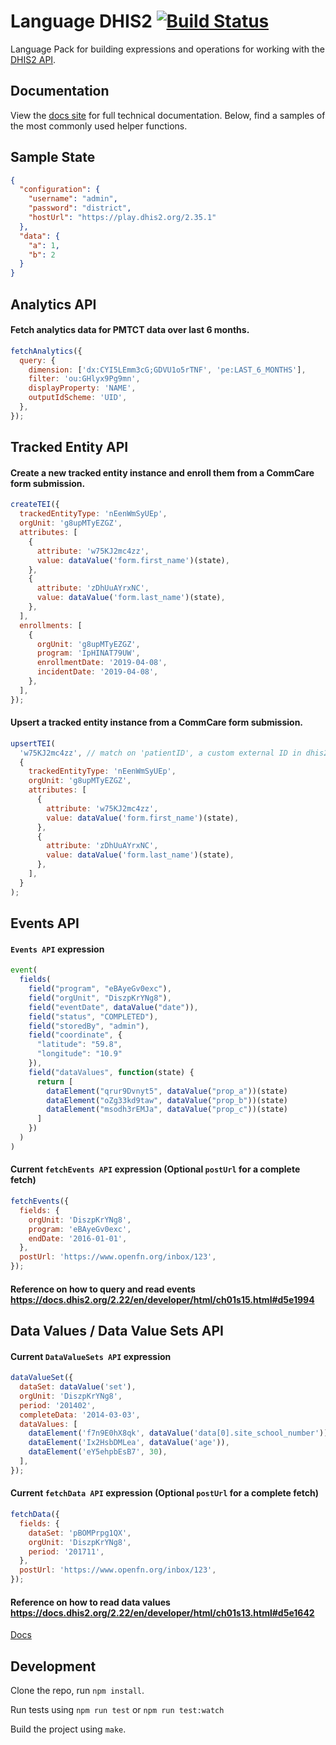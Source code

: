 # Language DHIS2 [![Build Status](https://travis-ci.org/OpenFn/language-dhis2.svg?branch=main)](https://travis-ci.org/OpenFn/language-dhis2)

Language Pack for building expressions and operations for working with
the [DHIS2 API](http://dhis2.github.io/dhis2-docs/master/en/developer/html/dhis2_developer_manual.html).

## Documentation

View the [docs site](https://openfn.github.io/language-dhis2/) for full
technical documentation. Below, find a samples of the most commonly used helper
functions.

## Sample State

```json
{
  "configuration": {
    "username": "admin",
    "password": "district",
    "hostUrl": "https://play.dhis2.org/2.35.1"
  },
  "data": {
    "a": 1,
    "b": 2
  }
}
```

## Analytics API

#### Fetch analytics data for PMTCT data over last 6 months.

```js
fetchAnalytics({
  query: {
    dimension: ['dx:CYI5LEmm3cG;GDVU1o5rTNF', 'pe:LAST_6_MONTHS'],
    filter: 'ou:GHlyx9Pg9mn',
    displayProperty: 'NAME',
    outputIdScheme: 'UID',
  },
});
````

## Tracked Entity API

#### Create a new tracked entity instance and enroll them from a CommCare form submission.

```js
createTEI({
  trackedEntityType: 'nEenWmSyUEp',
  orgUnit: 'g8upMTyEZGZ',
  attributes: [
    {
      attribute: 'w75KJ2mc4zz',
      value: dataValue('form.first_name')(state),
    },
    {
      attribute: 'zDhUuAYrxNC',
      value: dataValue('form.last_name')(state),
    },
  ],
  enrollments: [
    {
      orgUnit: 'g8upMTyEZGZ',
      program: 'IpHINAT79UW',
      enrollmentDate: '2019-04-08',
      incidentDate: '2019-04-08',
    },
  ],
});
```

#### Upsert a tracked entity instance from a CommCare form submission.

```js
upsertTEI(
  'w75KJ2mc4zz', // match on 'patientID', a custom external ID in dhis2
  {
    trackedEntityType: 'nEenWmSyUEp',
    orgUnit: 'g8upMTyEZGZ',
    attributes: [
      {
        attribute: 'w75KJ2mc4zz',
        value: dataValue('form.first_name')(state),
      },
      {
        attribute: 'zDhUuAYrxNC',
        value: dataValue('form.last_name')(state),
      },
    ],
  }
);
```

## Events API

#### `Events API` expression

```js
event(
  fields(
    field("program", "eBAyeGv0exc"),
    field("orgUnit", "DiszpKrYNg8"),
    field("eventDate", dataValue("date")),
    field("status", "COMPLETED"),
    field("storedBy", "admin"),
    field("coordinate", {
      "latitude": "59.8",
      "longitude": "10.9"
    }),
    field("dataValues", function(state) {
      return [
        dataElement("qrur9Dvnyt5", dataValue("prop_a"))(state)
        dataElement("oZg33kd9taw", dataValue("prop_b"))(state)
        dataElement("msodh3rEMJa", dataValue("prop_c"))(state)
      ]
    })
  )
)
```

#### Current `fetchEvents API` expression (Optional `postUrl` for a complete fetch)

```js
fetchEvents({
  fields: {
    orgUnit: 'DiszpKrYNg8',
    program: 'eBAyeGv0exc',
    endDate: '2016-01-01',
  },
  postUrl: 'https://www.openfn.org/inbox/123',
});
```

#### Reference on how to query and read events https://docs.dhis2.org/2.22/en/developer/html/ch01s15.html#d5e1994

## Data Values / Data Value Sets API

#### Current `DataValueSets API` expression

```js
dataValueSet({
  dataSet: dataValue('set'),
  orgUnit: 'DiszpKrYNg8',
  period: '201402',
  completeData: '2014-03-03',
  dataValues: [
    dataElement('f7n9E0hX8qk', dataValue('data[0].site_school_number')),
    dataElement('Ix2HsbDMLea', dataValue('age')),
    dataElement('eY5ehpbEsB7', 30),
  ],
});
```

#### Current `fetchData API` expression (Optional `postUrl` for a complete fetch)

```js
fetchData({
  fields: {
    dataSet: 'pBOMPrpg1QX',
    orgUnit: 'DiszpKrYNg8',
    period: '201711',
  },
  postUrl: 'https://www.openfn.org/inbox/123',
});
```

#### Reference on how to read data values https://docs.dhis2.org/2.22/en/developer/html/ch01s13.html#d5e1642

[Docs](docs/index)

## Development

Clone the repo, run `npm install`.

Run tests using `npm run test` or `npm run test:watch`

Build the project using `make`.
